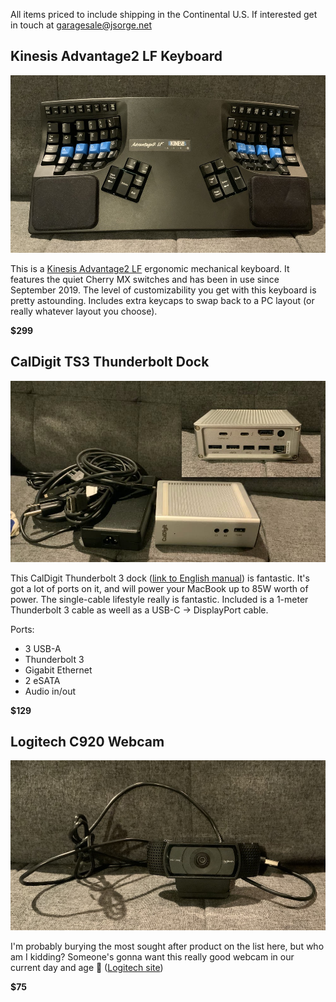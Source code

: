 All items priced to include shipping in the Continental U.S. If interested get in touch at [garagesale@jsorge.net](mailto:garagesale@jsorge.net)

## Kinesis Advantage2 LF Keyboard

![](assets/kinesis.jpg)

This is a [Kinesis Advantage2 LF](https://kinesis-ergo.com/shop/advantage2-lfq/) ergonomic mechanical keyboard. It features the quiet Cherry MX switches and has been in use since September 2019. The level of customizability you get with this keyboard is pretty astounding. Includes extra keycaps to swap back to a PC layout (or really whatever layout you choose).

**$299**


## CalDigit TS3 Thunderbolt Dock

![](assets/caldigit.jpg)

This CalDigit Thunderbolt 3 dock ([link to English manual](http://downloads.caldigit.com/CalDigit_TS3_Manual_EN.pdf)) is fantastic. It's got a lot of ports on it, and will power your MacBook up to 85W worth of power. The single-cable lifestyle really is fantastic. Included is a 1-meter Thunderbolt 3 cable as weell as a USB-C -> DisplayPort cable.

Ports:

* 3 USB-A
* Thunderbolt 3
* Gigabit Ethernet
* 2 eSATA
* Audio in/out

**$129**


## Logitech C920 Webcam

![](assets/logitech.jpg)

I'm probably burying the most sought after product on the list here, but who am I kidding? Someone's gonna want this really good webcam in our current day and age 🙂 ([Logitech site](https://www.logitech.com/en-us/product/hd-pro-webcam-c920))

**$75**
